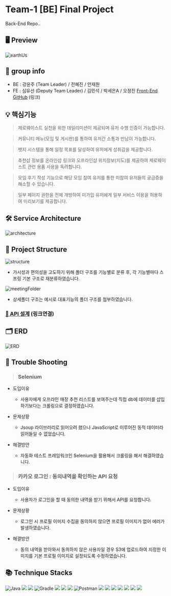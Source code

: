 
# Team-1 [BE] Final Project
Back-End Repo..


## 🖥 Preview
![earthUs](https://img1.daumcdn.net/thumb/R1280x0/?scode=mtistory2&fname=https%3A%2F%2Fblog.kakaocdn.net%2Fdn%2Fcd0e46%2FbtrN4wR9V5a%2FT0kXvqqHVq5zUKDURQCO6k%2Fimg.png)


## 🔎 group info
   * BE : 강윤주 (Team Leader) / 전혜진 / 안재원
   * FE : 심유선 (Deputy Team Leader) / 김민석 / 박세은A / 오정진 [Front-End GitHub](https://github.com/Team-1-Final-Project/FE-Final-Project) (링크)


## 💡 핵심기능

>제로웨이스트 실천을 위한 데일리미션이 제공되며 유저 수행 인증이 가능합니다.

>커뮤니티 메뉴(모임 및 게시판)를 통하여 유저간 소통과 만남이 가능합니다. 

>뱃지 시스템을 통해 일정 목표를 달성하여 유저에게 성취감을 제공합니다.

>추천샵 정보를 온라인샵 링크와 오프라인샵 위치정보(지도)를 제공하여 제로웨이스트 관련 용품 사용을 독려합니다.

>모임 후기 작성 기능으로 해당 모임 참여 유저를 통한 미참여 유저들의 궁금증을 해소할 수 있습니다. 

>일부 페이지 권한을 전체 개방하여 미가입 유저에게 일부 서비스 이용을 허용하여 미리보기를 제공합니다.


## 🛠 Service Architecture
![architecture](https://img1.daumcdn.net/thumb/R1280x0/?scode=mtistory2&fname=https%3A%2F%2Fblog.kakaocdn.net%2Fdn%2FZzmin%2FbtrNZGySzkd%2FPkE0YIk8PKu8sZpJZdF4Ok%2Fimg.png)



## 📁 Project Structure
![structure](https://img1.daumcdn.net/thumb/R1280x0/?scode=mtistory2&fname=https%3A%2F%2Fblog.kakaocdn.net%2Fdn%2FmUMmk%2FbtrNXYHrLY8%2FALfyidilVqXbnVrDePtXLK%2Fimg.png)

 * 가시성과 편의성을 고도하기 위해 폴더 구조를 기능별로 분류 후, 각 기능별마다 스프링 기본 구조로 재분류하였습니다.

![meetingFolder](https://img1.daumcdn.net/thumb/R1280x0/?scode=mtistory2&fname=https%3A%2F%2Fblog.kakaocdn.net%2Fdn%2FvXiG9%2FbtrNXVKSiWU%2FM9zL0Oi3KG6BHyIepgBB71%2Fimg.png)
 * 상세폴더 구조는 예시로 대표기능의 폴더 구조를 첨부하였습니다.



### [🔗 API 설계](https://www.notion.so/7fa2f4edf3da4a1cba1a25c80a2833a4?v=a29bf04c9e6e469ca21cdf7f228a2079) (링크연결)

## 🗂 ERD
![ERD](https://img1.daumcdn.net/thumb/R1280x0/?scode=mtistory2&fname=https%3A%2F%2Fblog.kakaocdn.net%2Fdn%2FclCCne%2FbtrNYt72JfM%2FkO1XYUVcjIjei63k4XoQTK%2Fimg.png)



## 🚀 Trouble Shooting
> ### Selenium
 * 도입이유
   + 사용자에게 오프라인 매장 추천 리스트를 보여주는데 직접 db에 데이터를 삽입하기보다는 크롤링으로 결정하였습니다.

 * 문제상황
   + Jsoup 라이브러리로 읽어오려 했으나 JavaScript로 이루어진 동적 데이터라 읽어들일 수 없었습니다. 

 * 해결방안
   + 자동화 테스트 프레임워크인 Selenium을 활용해서 크롤링을 해서 해결하였습니다.


> ### 카카오 로그인 : 동의내역을 확인하는 API 요청

* 도입이유
  + 사용자가 로그인을 할 때 동의한 내역을 받기 위해서 API를 요청합니다.

* 문제상황
  + 로그인 시 프로필 이미지 수집을 동의하지 않으면 프로필 이미지가 없어 에러가 발생하였습니다.

* 해결방안
  + 동의 내역을 받아와서 동의하지 않은 사용자일 경우 S3에 업로드하여 지정한 이미지를 기본 프로필 이미지로 설정되도록 수정하였습니다.




## 📚 Technique Stacks
![Java](https://img.shields.io/badge/java-%23ED8B00.svg?style=for-the-badge&logo=java&logoColor=white) <img src="https://img.shields.io/badge/spring-6DB33F?style=for-the-badge&logo=spring&logoColor=white"> <img src="https://img.shields.io/badge/Spring Boot-6DB33F?style=for-the-badge&logo=Spring Boot&logoColor=white"> ![Gradle](https://img.shields.io/badge/Gradle-02303A.svg?style=for-the-badge&logo=Gradle&logoColor=white) <img src="https://img.shields.io/badge/apache tomcat-F8DC75?style=for-the-badge&logo=apachetomcat&logoColor=white"> <img src="https://img.shields.io/badge/Spring Security-6DB33F?style=for-the-badge&logo=Spring Security&logoColor=white"> <img src="https://img.shields.io/badge/mysql-4479A1?style=for-the-badge&logo=mysql&logoColor=white"> ![Postman](https://img.shields.io/badge/Postman-FF6C37?style=for-the-badge&logo=postman&logoColor=white) <img src="https://img.shields.io/badge/github-181717?style=for-the-badge&logo=github&logoColor=white"> <img src="https://img.shields.io/badge/git-F05032?style=for-the-badge&logo=git&logoColor=white"> <img src="https://img.shields.io/badge/Amazon EC2-FF9900?style=for-the-badge&logo=Amazon EC2&logoColor=white"> <img src="https://img.shields.io/badge/Amazon RDS-527FFF?style=for-the-badge&logo=Amazon RDS&logoColor=white"> <img src="https://img.shields.io/badge/Amazon S3-569A31?style=for-the-badge&logo=Amazon S3&logoColor=white"> <img src="https://img.shields.io/badge/Ubuntu-D4911E?style=for-the-badge&logo=Ubuntu&logoColor=white"> <img src="https://img.shields.io/badge/intelliJ IDEA-7A1FA2?style=for-the-badge&logo=intelliJIDEA&logoColor=white">

